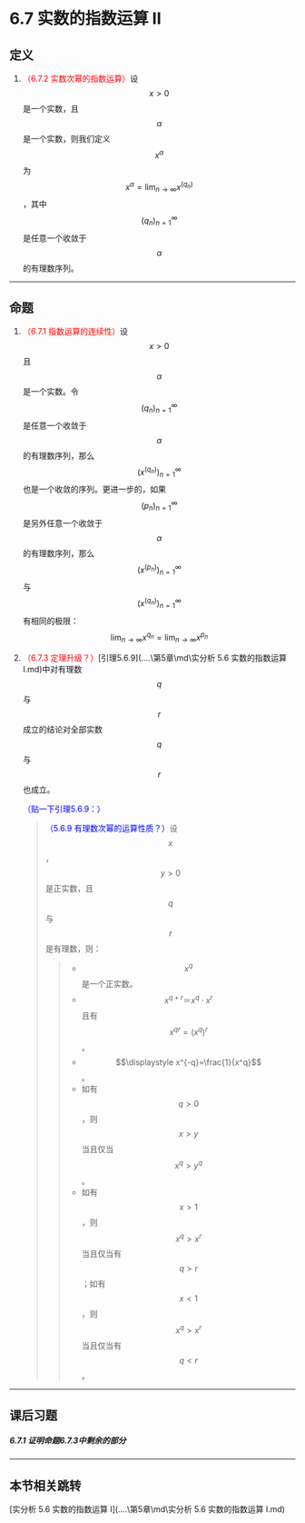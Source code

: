 # 6.7 实数的指数运算 II

## 定义

1. <font color=red>（6.7.2 实数次幂的指数运算）</font>设$$x>0$$是一个实数，且$$\alpha $$是一个实数，则我们定义$$x^\alpha $$为$$x^\alpha =\lim_{n\rightarrow\infty}x^{(q_n)}$$，其中$$(q_n)_{n=1}^\infty$$是任意一个收敛于$$\alpha $$的有理数序列。

---

## 命题

1. <font color=red>（6.7.1 指数运算的连续性）</font>设$$x>0$$且$$\alpha $$是一个实数。令$$(q_n)_{n=1}^\infty$$是任意一个收敛于$$\alpha $$的有理数序列，那么$$(x^{(q_n)})_{n=1}^\infty$$也是一个收敛的序列。更进一步的，如果$$(p_n)_{n=1}^\infty$$是另外任意一个收敛于$$\alpha $$的有理数序列，那么$$(x^{(p_n)})_{n=1}^\infty$$与$$(x^{(q_n)})_{n=1}^\infty$$有相同的极限：
   $$
   \lim_{n\rightarrow\infty}x^{q_n}=\lim_{n\rightarrow\infty}x^{p_n}
   $$

2. <font color=red>（6.7.3 定理升级？）</font>[引理5.6.9](..\..\第5章\md\实分析 5.6 实数的指数运算 I.md)中对有理数$$q$$与$$r$$成立的结论对全部实数$$q$$与$$r$$也成立。

   <font color=blue>（贴一下引理5.6.9：）</font>

   > <font color=blue>（5.6.9 有理数次幂的运算性质？）</font>设$$x$$，$$y>0$$是正实数，且$$q$$与$$r$$是有理数，则：
   >
   > > * $$x^q$$是一个正实数。
   > > * $$x^{q+r}＝x^q\cdot x^r$$且有$$x^{qr}=(x^q)^r$$。
   > > * $$\displaystyle x^{-q}=\frac{1}{x^q}$$。
   > > * 如有$$q>0$$，则$$x>y$$当且仅当$$x^q>y^q$$。
   > > * 如有$$x>1$$，则$$x^q>x^r$$当且仅当有$$q>r$$；如有$$x<1$$，则$$x^q>x^r$$当且仅当有$$q<r$$。

---

## 课后习题

##### 6.7.1 证明命题6.7.3中剩余的部分

> 

---

## 本节相关跳转

[实分析 5.6 实数的指数运算 I](..\..\第5章\md\实分析 5.6 实数的指数运算 I.md)
